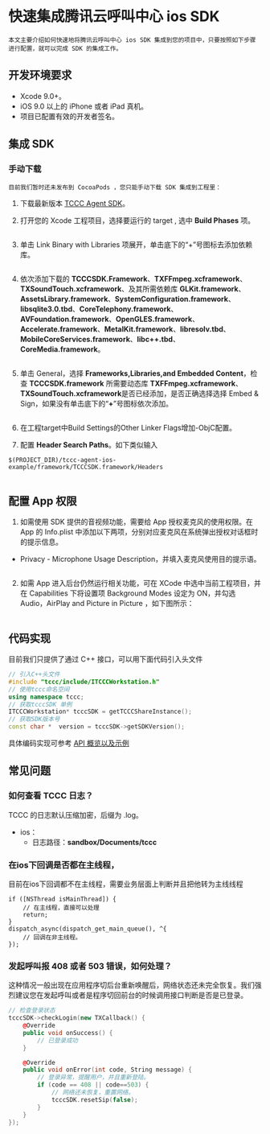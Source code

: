 # 快速集成腾讯云呼叫中心 ios SDK

    本文主要介绍如何快速地将腾讯云呼叫中心 ios SDK 集成到您的项目中，只要按照如下步骤进行配置，就可以完成 SDK 的集成工作。

## 开发环境要求

- Xcode 9.0+。 
- iOS 9.0 以上的 iPhone 或者 iPad 真机。
- 项目已配置有效的开发者签名。


## 集成 SDK

### 手动下载
    目前我们暂时还未发布到 CocoaPods ，您只能手动下载 SDK 集成到工程里：

1. 下载最新版本 [TCCC Agent SDK](https://tccc.qcloud.com/assets/doc/Agent/CppSDKRelease/TCCCSDK_ios_last.zip)。

2. 打开您的 Xcode 工程项目，选择要运行的 target , 选中 **Build Phases** 项。

![]()

3. 单击 Link Binary with Libraries 项展开，单击底下的“+”号图标去添加依赖库。

![]()

4. 依次添加下载的 **TCCCSDK.Framework**、**TXFFmpeg.xcframework**、**TXSoundTouch.xcframework**、及其所需依赖库 **GLKit.framework**、**AssetsLibrary.framework**、**SystemConfiguration.framework**、**libsqlite3.0.tbd**、**CoreTelephony.framework**、**AVFoundation.framework**、**OpenGLES.framework**、**Accelerate.framework**、**MetalKit.framework**、**libresolv.tbd**、**MobileCoreServices.framework**、**libc++.tbd**、**CoreMedia.framework**。

![]()

5. 单击 General，选择 **Frameworks,Libraries,and Embedded Content**，检查 **TCCCSDK.framework** 所需要动态库 **TXFFmpeg.xcframework**、**TXSoundTouch.xcframework**是否已经添加，是否正确选择选择 Embed & Sign，如果没有单击底下的“**+**”号图标依次添加。

![]()

6. 在工程target中Build Settings的Other Linker Flags增加-ObjC配置。

7. 配置 **Header Search Paths**。如下类似输入
```
$(PROJECT_DIR)/tccc-agent-ios-example/framework/TCCCSDK.framework/Headers
```
![]()

## 配置 App 权限
1. 如需使用 SDK 提供的音视频功能，需要给 App 授权麦克风的使用权限。在 App 的 Info.plist 中添加以下两项，分别对应麦克风在系统弹出授权对话框时的提示信息。
  - Privacy - Microphone Usage Description，并填入麦克风使用目的提示语。

![]()


2. 如需 App 进入后台仍然运行相关功能，可在 XCode 中选中当前工程项目，并在 Capabilities 下将设置项  Background Modes 设定为 ON，并勾选 Audio，AirPlay and Picture in Picture ，如下图所示：

![]()



## 代码实现

目前我们只提供了通过 C++ 接口，可以用下面代码引入头文件

```c++
// 引入C++头文件
#include "tccc/include/ITCCCWorkstation.h"
// 使用tccc命名空间
using namespace tccc;
// 获取tcccSDK 单例
ITCCCWorkstation* tcccSDK = getTCCCShareInstance();
// 获取SDK版本号
const char *  version = tcccSDK->getSDKVersion();

```

具体编码实现可参考 [API 概览以及示例](api.md)

## 常见问题

###  如何查看 TCCC 日志？

TCCC 的日志默认压缩加密，后缀为 .log。
- ios：
	- 日志路径：**sandbox/Documents/tccc** 

### 在ios下回调是否都在主线程，
目前在ios下回调都不在主线程，需要业务层面上判断并且把他转为主线线程
```oc
if ([NSThread isMainThread]) {
    // 在主线程，直接可以处理
    return;
}
dispatch_async(dispatch_get_main_queue(), ^{
    // 回调在非主线程。
});
```

### 发起呼叫报 408 或者 503 错误，如何处理？

这种情况一般出现在应用程序切后台重新唤醒后，网络状态还未完全恢复。我们强烈建议您在发起呼叫或者是程序切回前台的时候调用接口判断是否是已登录。

```cpp
// 检查登录状态
tcccSDK->checkLogin(new TXCallback() {
    @Override
    public void onSuccess() {
        // 已登录成功
    }

    @Override
    public void onError(int code, String message) {
        // 登录异常，提醒用户，并且重新登陆。
        if (code == 408 || code==503) {
            // 网络还未恢复，重置网络。
            tcccSDK.resetSip(false);
        }
    }
});
```
